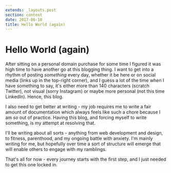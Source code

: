 ```yaml
---
extends: _layouts.post
section: content
date: 2017-06-18
title: Hello World (again)
---
```

# Hello World (again)

After sitting on a personal domain purchase for some time I figured it was high time to have another go at this blogging thing.  I want to get into a rhythm of posting _something_ every day, whether it be here or on social media (links up in the top-right corner), and I guess a lot of the time when I have something to say, it's either more than 140 characters (scratch Twitter), not visual (sorry Instagram) or maybe more personal (not this time LinkedIn).  Hence, this blog.

I also need to get better at writing - my job requires me to write a fair amount of documentation which always feels like such a chore because I am _so_ out of practice.  Having this blog, and forcing myself to write something, is my attempt at resolving that.

I'll be writing about all sorts - anything from web development and design, to fitness, parenthood, and my ongoing battle with anxiety.  I'm mainly writing for me, but hopefully over time a sort of structure will emerge that will enable others to engage with my ramblings.

That's all for now - every journey starts with the first step, and I just needed to get this one locked in.

